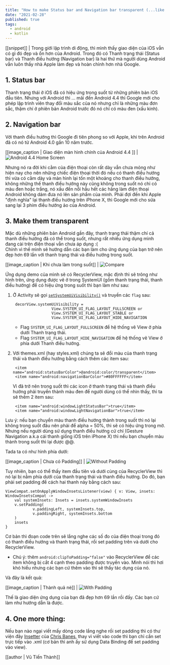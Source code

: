 ```yaml
---
title: "How to make Status bar and Navigation bar transparent (...like iOS) on Android"
date: "2021-02-28"
published: true
tags:
  - android
  - kotlin
---
```


[[snippet]]
| Trong giới lập trình di động, thì mình thấy giao diện của iOS vẫn có gì đó đẹp và ổn hơn của Android. Trong đó có Thanh trạng thái (Status bar) và Thanh điều hướng (Navigation bar) là hai thứ mà người dùng Android vẫn luôn thấy nhà Apple làm đẹp và hoàn chỉnh hơn nhà Google.

## 1. Status bar
Thanh trạng thái ở iOS đã có hiệu ứng trong suốt từ những phiên bản iOS đầu tiên. Nhưng với Android thì ... mãi đến Android 4.4 thì Google mới cho phép lập trình viên thay đổi màu sắc của nó nhưng chỉ là những màu đơn sắc, thậm chí ở phiên bản Android trước đó nó chỉ có màu đen (xấu kinh).

## 2. Navigation bar
Với thanh điều hướng thì Google đi tiên phong so với Apple, khi trên Android đã có nó từ Android 4.0 gần 10 năm trước.

[[image_caption | Giao diện màn hình chính của Android 4.4 ]]
| ![Android 4.4 Home Screen](images/android_4_4_home_screen.jpg)

Nhưng nó ra đời khi cằm của điện thoại còn rất dày vẫn chưa mỏng như hiện nay cho nên những chiếc điện thoại thời đó nếu có thanh điều hướng thì vừa có cằm dày và màn hình lại tốn một khoảng cho thanh điều hướng, không những thế thanh điều hướng này cũng không trong suốt nó chỉ có màu đen hoặc trắng, nó xấu đến nỗi hầu hết các hãng làm điện thoại Android không dám đưa nó lên sản phẩm của mình. Phải đợi đến khi Apple "định nghĩa" lại thanh điều hướng trên iPhone X, thì Google mới cho sửa sang lại 3 phím điều hướng ảo của Android.

## 3. Make them transparent
Mặc dù những phiên bản Android gần đây, thanh trạng thái thậm chí cả thanh điều hướng đã có thể trong suốt, nhưng rất nhiều ứng dụng mình đang cài trên điện thoại vẫn chưa áp dụng :(  
Chính vì thế mình sẽ hướng dẫn các bạn làm cho ứng dụng của bạn trở nên đẹp hơn 69 lần với thanh trạng thái và điều hướng trong suốt.

[[image_caption | Khi chưa làm trong suốt]]
| ![Compare](images/default.png)

Ứng dụng demo của mình sẽ có RecyclerView, mặc định thì sẽ trông như hình trên, ứng dụng được vẽ ở trong SystemUI (gồm thanh trạng thái, thanh điều hướng) để có hiệu ứng trong suốt thì bạn làm như sau:

1. Ở Activity sẽ gọi [`setSystemUiVisibility()`](https://developer.android.com/reference/android/view/View.html#setSystemUiVisibility%28int%29) và truyền các `flag` sau:

		decorView.systemUiVisibility = 
		                View.SYSTEM_UI_FLAG_LAYOUT_FULLSCREEN or  
		                View.SYSTEM_UI_FLAG_LAYOUT_STABLE or  
		                View.SYSTEM_UI_FLAG_LAYOUT_HIDE_NAVIGATION

    - Flag `SYSTEM_UI_FLAG_LAYOUT_FULLSCREEN` để hệ thống vẽ View ở phía dưới Thanh trạng thái.
    - Flag `SYSTEM_UI_FLAG_LAYOUT_HIDE_NAVIGATION` để hệ thống vẽ View ở phía dưới Thanh điều hướng.

2. Với themes.xml (hay styles.xml) chúng ta sẽ đổi màu của thanh trạng thái và thanh điều hướng bằng cách thêm các item sau:

        <item name="android:statusBarColor">@android:color/transparent</item>
        <item name="android:navigationBarColor">#80FFFFFF</item>

    Vì đã trở nên trong suốt thì các icon ở thanh trạng thái và thanh điều hướng phải truyền thành màu đen để người dùng có thể nhìn thấy, thì ta sẽ thêm 2 item sau:

        <item name="android:windowLightStatusBar">true</item>
        <item name="android:windowLightNavigationBar">true</item>

Lưu ý: nếu bạn chuyển màu thanh điều hướng thành trong suốt thì nó lại không trong suốt đâu nên phải để alpha = 50%, thì sẽ có hiệu ứng trong mờ. Nhưng nếu người dùng sử dụng thanh điều hướng cử chỉ (Gesture Navigation a.k.a cái thanh giống iOS trên iPhone X) thì nếu bạn chuyển màu thành trong suốt thì lại được @@.

Tada ta có như hình phía dưới:

[[image_caption | Chưa có Padding]]
| ![Without Padding ](images/without_padding.png)

Tuy nhiên, bạn có thể thấy item đầu tiên và dưới cùng của RecyclerView thì nó lại bị nằm phía dưới của thanh trạng thái và thanh điều hướng. Do đó, bạn phải set padding để cách hai thanh này bằng cách sau:

    ViewCompat.setOnApplyWindowInsetsListener(view) { v: View, insets: WindowInsetsCompat ->  
        val systemInsets: Insets = insets.systemWindowInsets  
        v.setPadding(  
                v.paddingLeft, systemInsets.top,  
                v.paddingRight, systemInsets.bottom  
        )  
        insets  
    }

Cơ bản thì đoạn code trên sẽ lắng nghe các số đo của điện thoại trong đó có thanh điều hướng và thanh trạng thái, rồi set padding trên và dưới cho RecyclerView.

- Chú ý: thêm `android:clipToPadding="false"` vào RecyclerView để các item không bị cắt 4 cạnh theo padding được truyền vào. Mình nói thì hơi khó hiểu nhưng các bạn cứ thêm vào thì sẽ thấy tác dụng của nó.

Và đây là kết quả:

[[image_caption | Thành quả nè]]
| ![With Padding ](images/with_padding.png)

Thế là giao diện ứng dụng của bạn đã đẹp hơn 69 lần rồi đấy. Các bạn cứ làm như hướng dẫn là được. 

## 4. One more thing: 
Nếu bạn nào ngại viết mấy dòng code lắng nghe rồi set padding thì có thư viện đây [Insetter](https://github.com/chrisbanes/insetter) của [Chris Banes](https://medium.com/androiddevelopers/windowinsets-listeners-to-layouts-8f9ccc8fa4d1), thay vì viết vào code thì bạn chỉ cần set trực tiếp vào .xml (cơ bản thì anh ấy sử dụng Data Binding để set padding vào view).

[[author | Vũ Tiến Thành]]
